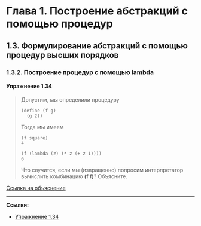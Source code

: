 # Глава 1. Построение абстракций с помощью процедур

## 1.3. Формулирование абстракций с помощью процедур высших порядков

### 1.3.2. Построение процедур с помощью lambda

#### Упражнение 1.34

> Допустим, мы определили процедуру
>
> ```
> (define (f g)
>   (g 2))
> ```
>
> Тогда мы имеем
>
> ```
> (f square)
> 4
> ```
>
> ```
> (f (lambda (z) (* z (+ z 1))))
> 6
> ```
> 
> Что случится, если мы (извращенно) попросим интерпретатор вычислить комбинацию **(f f)**?
> Объясните.

[Ссылка на объяснение](https://eli.thegreenplace.net/2007/07/13/sicp-sections-132-133)


---

**Ссылки:**
- [Упражнение 1.34](https://web.mit.edu/6.001/6.037/sicp.pdf#page=116)
